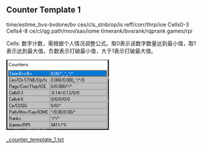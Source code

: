 ## Counter Template 1
time/estime_bvs-bvdone/bv
ces/cls_stnb/op/is
reff/corr/thrp/ioe
Cells0-3
Cells4-8
ce/cl/qg
path/mov/sao/iome
timerank/bvsrank/rqprank
games/rpi

Cells: 数字计数，需根据个人情况调整公式。取0表示该数字数量达到最小值，取1表示达到最大值，负数表示打破最小值，大于1表示打破最大值。

![Counter Template 1](ct1.png "Counter Template 1")

[_counter_template_1.txt](_counter_template_1.txt)
